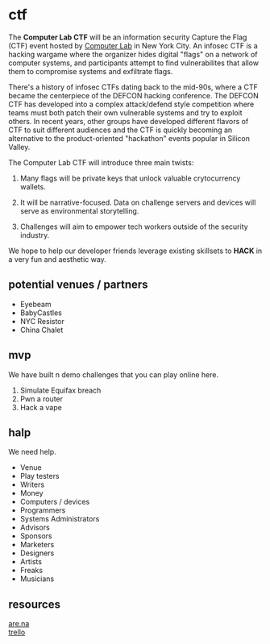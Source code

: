 # ctf

The __Computer Lab CTF__ will be an information security Capture the Flag (CTF)
event hosted by [Computer Lab](https://computerlab.io) in New York City. An
infosec CTF is a hacking wargame where the organizer hides digital "flags" on a
network of computer systems, and participants attempt to find vulnerabilites
that allow them to compromise systems and exfiltrate flags.

There's a history of infosec CTFs dating back to the mid-90s, where a CTF became
the centerpiece of the DEFCON hacking conference. The DEFCON CTF has developed
into a complex attack/defend style competition where teams must both patch their
own vulnerable systems and try to exploit others. In recent years, other groups
have developed different flavors of CTF to suit different audiences and the CTF
is quickly becoming an alternative to the product-oriented "hackathon" events
popular in Silicon Valley.

The Computer Lab CTF will introduce three main twists:

1. Many flags will be private keys that unlock valuable crytocurrency wallets.

2. It will be narrative-focused. Data on challenge servers and devices will
   serve as environmental storytelling.

3. Challenges will aim to empower tech workers outside of the security industry. 

We hope to help our developer friends leverage existing skillsets to
**HACK** in a very fun and aesthetic way.

## potential venues / partners

- Eyebeam
- BabyCastles
- NYC Resistor
- China Chalet

## mvp

We have built n demo challenges that you can play online here.

1. Simulate Equifax breach
2. Pwn a router
3. Hack a vape

## halp

We need help.

* Venue
* Play testers
* Writers
* Money
* Computers / devices
* Programmers
* Systems Administrators
* Advisors
* Sponsors
* Marketers
* Designers
* Artists
* Freaks
* Musicians

## resources

[are.na](https://www.are.na/rob-jensen/ctf)  
[trello](https://trello.com/b/Tyv7kEob/ctf)
